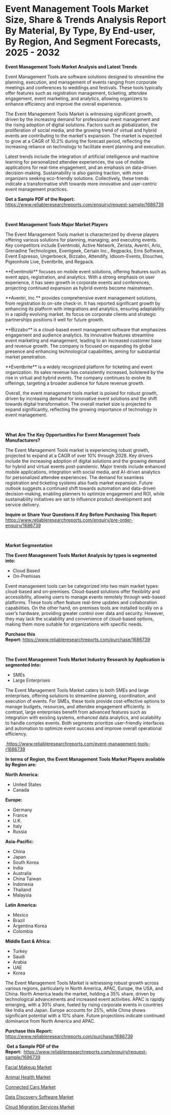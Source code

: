 <p><h1>Event Management Tools Market Size, Share & Trends Analysis Report By Material, By Type, By End-user, By Region, And Segment Forecasts, 2025 - 2032</h1></p><p><strong>Event Management Tools Market Analysis and Latest Trends</strong></p>
<p><p>Event Management Tools are software solutions designed to streamline the planning, execution, and management of events ranging from corporate meetings and conferences to weddings and festivals. These tools typically offer features such as registration management, ticketing, attendee engagement, event marketing, and analytics, allowing organizers to enhance efficiency and improve the overall experience.</p><p>The Event Management Tools Market is witnessing significant growth, driven by the increasing demand for professional event management and the rising adoption of digital solutions. Factors such as globalization, the proliferation of social media, and the growing trend of virtual and hybrid events are contributing to the market's expansion. The market is expected to grow at a CAGR of 10.2% during the forecast period, reflecting the increasing reliance on technology to facilitate event planning and execution.</p><p>Latest trends include the integration of artificial intelligence and machine learning for personalized attendee experiences, the use of mobile applications for real-time engagement, and an emphasis on data-driven decision-making. Sustainability is also gaining traction, with more organizers seeking eco-friendly solutions. Collectively, these trends indicate a transformative shift towards more innovative and user-centric event management practices.</p></p>
<p><strong>Get a Sample PDF of the Report:&nbsp;</strong> <a href="https://www.reliableresearchreports.com/enquiry/request-sample/1686739?utm_campaign=123&utm_medium=2&utm_source=Github&utm_content=ia&utm_term=10032025&utm_id=event-management-tools">https://www.reliableresearchreports.com/enquiry/request-sample/1686739</a></p>
<p>&nbsp;</p>
<p><strong>Event Management Tools Major Market Players</strong></p>
<p><p>The Event Management Tools market is characterized by diverse players offering various solutions for planning, managing, and executing events. Key competitors include Eventmobi, Active Network, Zerista, Aventri, Arlo, Grenadine Technologies, Eventgeek, Certain Inc., Regpacks, Ems Software, Event Espresso, Ungerboeck, Bizzabo, Attendify, Idloom-Events, Etouches, Pigeonhole Live, Eventbrite, and Regpack.</p><p>**Eventmobi** focuses on mobile event solutions, offering features such as event apps, registration, and analytics. With a strong emphasis on user experience, it has seen growth in corporate events and conferences, projecting continued expansion as hybrid events become mainstream.</p><p>**Aventri, Inc.** provides comprehensive event management solutions, from registration to on-site check-in. It has reported significant growth by enhancing its platform with integrations and analytics, ensuring adaptability in a rapidly evolving market. Its focus on corporate clients and strategic partnerships positions it well for future growth.</p><p>**Bizzabo** is a cloud-based event management software that emphasizes engagement and audience analytics. Its innovative features streamline event marketing and management, leading to an increased customer base and revenue growth. The company is focused on expanding its global presence and enhancing technological capabilities, aiming for substantial market penetration.</p><p>**Eventbrite** is a widely recognized platform for ticketing and event organization. Its sales revenue has consistently increased, bolstered by the rise in virtual and hybrid events. The company continues to evolve its offerings, targeting a broader audience for future revenue growth.</p><p>Overall, the event management tools market is poised for robust growth, driven by increasing demand for innovative event solutions and the shift towards digital transformation. The overall market size is projected to expand significantly, reflecting the growing importance of technology in event management.</p></p>
<p>&nbsp;</p>
<p><strong>What Are The Key Opportunities For Event Management Tools Manufacturers?</strong></p>
<p><p>The Event Management Tools market is experiencing robust growth, projected to expand at a CAGR of over 10% through 2028. Key drivers include the increasing adoption of digital solutions and the growing demand for hybrid and virtual events post-pandemic. Major trends include enhanced mobile applications, integration with social media, and AI-driven analytics for personalized attendee experiences. The demand for seamless registration and ticketing systems also fuels market expansion. Future outlook suggests a continued shift towards automation and data-driven decision-making, enabling planners to optimize engagement and ROI, while sustainability initiatives are set to influence product development and service delivery.</p></p>
<p><strong>Inquire or Share Your Questions If Any Before Purchasing This Report:</strong> <a href="https://www.reliableresearchreports.com/enquiry/pre-order-enquiry/1686739?utm_campaign=123&utm_medium=2&utm_source=Github&utm_content=ia&utm_term=10032025&utm_id=event-management-tools">https://www.reliableresearchreports.com/enquiry/pre-order-enquiry/1686739</a></p>
<p>&nbsp;</p>
<p><strong>Market Segmentation</strong></p>
<p><strong>The Event Management Tools Market Analysis by types is segmented into:</strong></p>
<p><ul><li>Cloud Based</li><li>On-Premises</li></ul></p>
<p><p>Event management tools can be categorized into two main market types: cloud-based and on-premises. Cloud-based solutions offer flexibility and accessibility, allowing users to manage events remotely through web-based platforms. These tools often feature real-time updates and collaboration capabilities. On the other hand, on-premises tools are installed locally on a user’s hardware, providing greater control over data and security. However, they may lack the scalability and convenience of cloud-based options, making them more suitable for organizations with specific needs.</p></p>
<p><strong>Purchase this Report:&nbsp;</strong><a href="https://www.reliableresearchreports.com/purchase/1686739?utm_campaign=123&utm_medium=2&utm_source=Github&utm_content=ia&utm_term=10032025&utm_id=event-management-tools">https://www.reliableresearchreports.com/purchase/1686739</a></p>
<p>&nbsp;</p>
<p><strong>The Event Management Tools Market Industry Research by Application is segmented into:</strong></p>
<p><ul><li>SMEs</li><li>Large Enterprises</li></ul></p>
<p><p>The Event Management Tools Market caters to both SMEs and large enterprises, offering solutions to streamline planning, coordination, and execution of events. For SMEs, these tools provide cost-effective options to manage budgets, resources, and attendee engagement efficiently. In contrast, large enterprises benefit from advanced features such as integration with existing systems, enhanced data analytics, and scalability to handle complex events. Both segments prioritize user-friendly interfaces and automation to optimize event success and improve overall operational efficiency.</p></p>
<p><a href="https://www.reliableresearchreports.com/event-management-tools-r1686739?utm_campaign=123&utm_medium=2&utm_source=Github&utm_content=ia&utm_term=10032025&utm_id=event-management-tools">&nbsp;https://www.reliableresearchreports.com/event-management-tools-r1686739</a></p>
<p><strong>In terms of Region, the Event Management Tools Market Players available by Region are:</strong></p>
<p>
    <p> <strong> North America: </strong>
        <ul>
            <li>United States</li>
            <li>Canada</li>
        </ul>
        </p> 
    <p> <strong> Europe: </strong>
        <ul>
            <li>Germany</li>
            <li>France</li>
            <li>U.K.</li>
            <li>Italy</li>
            <li>Russia</li>
        </ul>
        </p> 
    <p> <strong> Asia-Pacific: </strong>
        <ul>
            <li>China</li>
            <li>Japan</li>
            <li>South Korea</li>
            <li>India</li>
            <li>Australia</li>
            <li>China Taiwan</li>
            <li>Indonesia</li>
            <li>Thailand</li>
            <li>Malaysia</li>
        </ul>
        </p> 
    <p> <strong> Latin America: </strong>
        <ul>
            <li>Mexico</li>
            <li>Brazil</li>
            <li>Argentina Korea</li>
            <li>Colombia</li>
        </ul>
        </p> 
    <p> <strong> Middle East & Africa: </strong>
        <ul>
            <li>Turkey</li>
            <li>Saudi</li>
            <li>Arabia</li>
            <li>UAE</li>
            <li>Korea</li>
        </ul>
    </p>
    </p>
<p><p>The Event Management Tools Market is witnessing robust growth across various regions, particularly in North America, APAC, Europe, the USA, and China. North America leads the market, holding a 35% share, driven by technological advancements and increased event activities. APAC is rapidly emerging, with a 30% share, fueled by rising corporate events in countries like India and Japan. Europe accounts for 25%, while China shows significant potential with a 10% share. Future projections indicate continued dominance from North America and APAC.</p></p>
<p><strong>Purchase this Report: </strong><a href="https://www.reliableresearchreports.com/purchase/1686739?utm_campaign=123&utm_medium=2&utm_source=Github&utm_content=ia&utm_term=10032025&utm_id=event-management-tools">https://www.reliableresearchreports.com/purchase/1686739</a></p>
<p>&nbsp;<strong>Get a Sample PDF of the Report:&nbsp;&nbsp;</strong><a href="https://www.reliableresearchreports.com/enquiry/request-sample/1686739?utm_campaign=123&utm_medium=2&utm_source=Github&utm_content=ia&utm_term=10032025&utm_id=event-management-tools">https://www.reliableresearchreports.com/enquiry/request-sample/1686739</a></p>
<p><strong></strong></p>
<p><p><a href="https://github.com/joshuagarcia509/Market-Research-Report-List-1/blob/main/facial-makeup-market.md?utm_campaign=123&utm_medium=2&utm_source=Github&utm_content=ia&utm_term=10032025&utm_id=event-management-tools">Facial Makeup Market</a></p><p><a href="https://github.com/lillybosakoi/Market-Research-Report-List-1/blob/main/animal-health-market.md?utm_campaign=123&utm_medium=2&utm_source=Github&utm_content=ia&utm_term=10032025&utm_id=event-management-tools">Animal Health Market</a></p><p><a href="https://github.com/siertnamba7u/Market-Research-Report-List-1/blob/main/connected-cars-market.md?utm_campaign=123&utm_medium=2&utm_source=Github&utm_content=ia&utm_term=10032025&utm_id=event-management-tools">Connected Cars Market</a></p><p><a href="https://github.com/boyertrull4r/Market-Research-Report-List-1/blob/main/data-discovery-software-market.md?utm_campaign=123&utm_medium=2&utm_source=Github&utm_content=ia&utm_term=10032025&utm_id=event-management-tools">Data Discovery Software Market</a></p><p><a href="https://github.com/zakkistuey/Market-Research-Report-List-1/blob/main/cloud-migration-services-market.md?utm_campaign=123&utm_medium=2&utm_source=Github&utm_content=ia&utm_term=10032025&utm_id=event-management-tools">Cloud Migration Services Market</a></p></p>